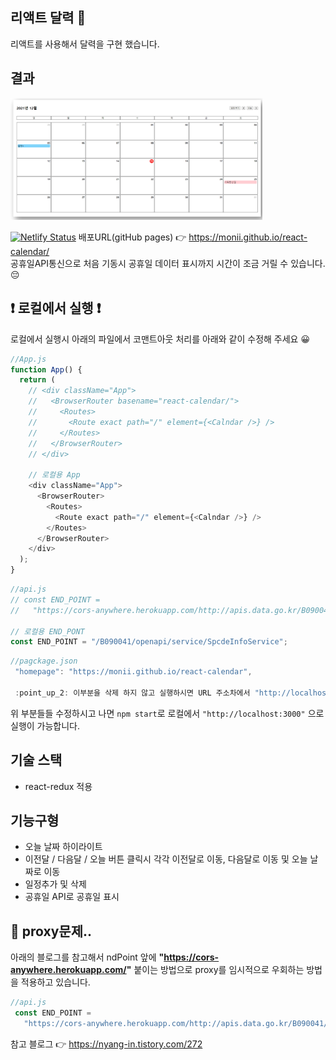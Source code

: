 ## 리액트 달력 :date:
리액트를 사용해서 달력을 구현 했습니다.  

## 결과 
<img src = "https://github.com/monii/react-calendar/blob/master/assets/react_calendar_img.png" width="80%" height="60%">

[![Netlify Status](https://api.netlify.com/api/v1/badges/fe45cf9c-e7f3-4ddb-b6cb-2ba2e4ee299c/deploy-status)](https://app.netlify.com/sites/react-calendar-ex/deploys) 배포URL(gitHub pages) :point_right: https://monii.github.io/react-calendar/  
공휴일API통신으로 처음 기동시 공휴일 데이터 표시까지 시간이 조금 거릴 수 있습니다. :pensive:

## :exclamation: 로컬에서 실행 :exclamation:
로컬에서 실행시 아래의 파일에서 코맨트아웃 처리를 아래와 같이 수정해 주세요 :grinning:
```js
//App.js
function App() {
  return (
    // <div className="App">
    //   <BrowserRouter basename="react-calendar/">
    //     <Routes>
    //       <Route exact path="/" element={<Calndar />} />
    //     </Routes>
    //   </BrowserRouter>
    // </div>

    // 로컬용 App
    <div className="App">
      <BrowserRouter>
        <Routes>
          <Route exact path="/" element={<Calndar />} />
        </Routes>
      </BrowserRouter>
    </div>
  );
}
```
```js
//api.js
// const END_POINT =
//   "https://cors-anywhere.herokuapp.com/http://apis.data.go.kr/B090041/openapi/service/SpcdeInfoService";

// 로컬용 END_PONT
const END_POINT = "/B090041/openapi/service/SpcdeInfoService";
```
```js
//pagckage.json
 "homepage": "https://monii.github.io/react-calendar",  
 
 :point_up_2: 이부분을 삭제 하지 않고 실행하시면 URL 주소차에서 "http://localhost:3000"으로 실행해주세요
```

위 부분들들 수정하시고 나면 ```npm start```로 로컬에서 ```"http://localhost:3000"``` 으로 실행이 가능합니다.

## 기술 스택
* react-redux 적용

## 기능구형
* 오늘 날짜 하이라이트
* 이전달 / 다음달 / 오늘 버튼 클릭시 각각 이전달로 이동, 다음달로 이동 및 오늘 날짜로 이동
* 일정추가 및 삭제 
* 공휴일 API로 공휴일 표시

## :thinking: proxy문제..
아래의 블로그를 참고해서 ndPoint 앞에 **"https://cors-anywhere.herokuapp.com/"** 붙이는 방법으로 proxy를 임시적으로 우회하는 방법을 적용하고 있습니다.
```js
//api.js
 const END_POINT =
   "https://cors-anywhere.herokuapp.com/http://apis.data.go.kr/B090041/openapi/service/SpcdeInfoService";
```
참고 블로그 :point_right: https://nyang-in.tistory.com/272
